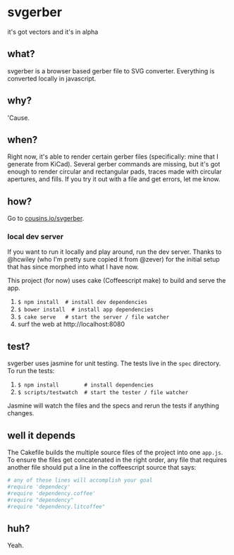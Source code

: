# svgerber
it's got vectors and it's in alpha

## what?
svgerber is a browser based gerber file to SVG converter. Everything is converted locally in javascript.

## why?
'Cause.

## when?
Right now, it's able to render certain gerber files (specifically: mine that I generate from KiCad). Several gerber commands are missing, but it's got enough to render circular and rectangular pads, traces made with circular apertures, and fills. If you try it out with a file and get errors, let me know.

## how?
Go to [cousins.io/svgerber](http://cousins.io/svgerber).

### local dev server
If you want to run it locally and play around, run the dev server. Thanks to @hcwiley (who I'm pretty sure copied it from @zever) for the initial setup that has since morphed into what I have now.

This project (for now) uses cake (Coffeescript make) to build and serve the app.

1. `$ npm install  # install dev dependencies`
2. `$ bower install  # install app dependencies`
2. `$ cake serve   # start the server / file watcher`
3. surf the web at http://localhost:8080

## test?
svgerber uses jasmine for unit testing. The tests live in the `spec` directory. To run the tests:

1. `$ npm install        # install dependencies`
2. `$ scripts/testwatch  # start the tester / file watcher`

Jasmine will watch the files and the specs and rerun the tests if anything changes.

## well it depends
The Cakefile builds the multiple source files of the project into one `app.js`. To ensure the files get concatenated in the right order, any file that requires another file should put a line in the coffeescript source that says:

``` coffeescript
# any of these lines will accomplish your goal
#require 'dependecy'
#require 'dependency.coffee'
#require "dependency"
#require "dependency.litcoffee"
```

## huh?
Yeah.
